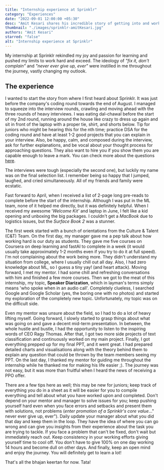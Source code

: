 ```yaml
---
title: "Internship experience at Sprinklr"
category: "Experiences"
date: "2022-09-01 12:00:00 +05:30"
desc: "Amit Kesari shares his incredible story of getting into and working at Sprinklr as a summer intern. From the tough interviews to the joy of receiving a PPO, tag along on his journey as he explains valuable lessons from experience!"
thumbnail: "./images/sprinklr-amitKesari.jpg"
authors: "Amit Kesari"
starred: "false"
alt: "Internship experience at Sprinklr"
---
```


My internship at Sprinklr rekindled my joy and passion for learning and pushed my limits to work hard and exceed. The ideology of *"fix it, don't complain"* and *"never ever give up, ever"* were instilled in me throughout the journey, vastly changing my outlook.

## **The experience**

I wanted to start the story from where I first heard about Sprinklr. It was just before the company's coding round towards the end of August. I managed to squeeze into the interview rounds, crawling and moving ahead with the three rounds of heavy interviews. I was eating dal-chawal before the start of my 2nd round, running around the house like crazy to dress up again and sit in front of the laptop with a proper tie, shirt, and shorts below. Tip for juniors who might be hearing this for the nth time; practice DSA for the coding round and have at least 1-2 good projects that you can explain in your interview. Also, be happy, calm, and composed during the interview, ask for further explanations, and be vocal about your thought process for approaching questions. They also want to hire you if you show them you are capable enough to leave a mark. You can check more about the questions [here](https://docs.google.com/document/d/1E952TDkK3XmvkD3jkJL59_Lq8dKd4wnibumxIMNYfUg/edit?usp=sharing).

The interviews were tough (especially the second one), but luckily my name was on the final selection list. I remember being so happy that I jumped, laughed, and cried simultaneously. All of my friends and family were ecstatic.

Fast forward to April, when I received a list of 2-page long pre-reads to complete before the start of the internship. Although I was put in the ML team, none of it helped me directly, but it was definitely helpful. When I received my awesome ‘*Welcome Kit’* and laptop in June, I felt like a kid opening and unboxing the big packages. I couldn't get a *MacBook* due to logistics issues, but the *Surface Book 2* was a stunner.

The first week started with a bunch of orientations from the Culture & Talent (C&T) Team. On the first day, my manager gave me a pep talk about how working hard is our duty as students. They gave me five courses on Coursera on deep learning and fastAI to complete in a week (it would usually take approximately 1-2 months even if you try to do it at full speed). I'm not complaining about the work being more. They didn't understand my situation from college, where I usually chill out all day. Also, I had zero knowledge about ML, so I guess a tiny yay! (and heart attack). Moving forward, I met my mentor. I had some chill and refreshing conversations with him and finished a few more courses. Then we got to the meat of this internship, my topic, **Speaker Diarization**, which in layman's terms simply means 'who spoke when in an audio call'. Completely clueless, I searched Google and Google Scholar (yes, the boring one with no photos) and started my exploration of the completely new topic. Unfortunately, my topic was on the difficult side.

Even my mentor was unsure about the field, so I had to do a lot of heavy lifting myself. Going forward, I slowly started to grasp things about what was going on and gave a decent mid-term presentation. In between, the whole hustle and bustle, I had the opportunity to listen to the inspiring words of CEO Ragy Thomas. After that, I got two more side projects of text classification and continuously worked on my main project. Finally, I got everything prepped up for my final PPT, and it went great. I had prepared detailed charts and visualisations along with the theory behind them to explain any question that could be thrown by the team members seeing my PPT. On the last day, I thanked my mentor for guiding me throughout the internship while he thanked me for making his life easier ;). The journey was not easy, but it was more than fruitful when I heard the news of receiving a PPO offer.

There are a few tips here as well; this may be new for juniors; keep track of everything you do in a sheet as it will be easier for you to compile everything and tell about what you have worked upon and completed. Don't depend on your mentor and manager to solve issues for you; keep pushing yourself hard even when you face errors and setbacks and present them with solutions, not problems (*enter promotion of a Sprinklr's core value*…" never ever give up, ever"). Daily update your manager about what you did that day and keep them in the loop. They have the idea of where you can go wrong and can give you insights from their experience about the task you are trying to tackle. If you face a problem that can't be fixed, don't wait but immediately reach out. Keep consistency in your working efforts giving yourself time to cool off. You don't have to give 100% on one day working 14 hours and become dull on other days. And finally, keep an open mind and enjoy the journey. You will definitely get to learn a lot!

That's all the bhajan keertan for now. Tata!
